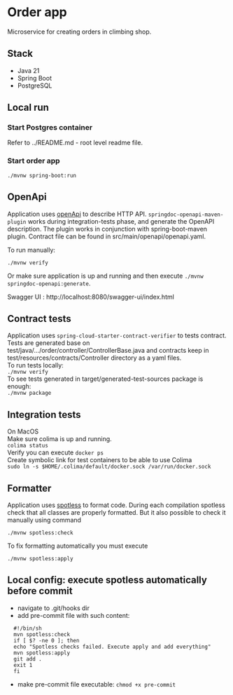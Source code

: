 # Order app

Microservice for creating orders in climbing shop. 

## Stack
- Java 21
- Spring Boot
- PostgreSQL

## Local run

### Start Postgres container

Refer to ../README.md - root level readme file.

### Start order app

`./mvnw spring-boot:run`

## OpenApi

Application uses [openApi](https://swagger.io/specification/) to describe HTTP API. `springdoc-openapi-maven-plugin` works during integration-tests phase, 
and generate the OpenAPI description. The plugin works in conjunction with spring-boot-maven plugin. Contract file can be found in 
src/main/openapi/openapi.yaml. 

To run manually: 

`./mvnw verify`

Or make sure application is up and running and then execute `./mvnw springdoc-openapi:generate`.

Swagger UI : http://localhost:8080/swagger-ui/index.html

## Contract tests

Application uses `spring-cloud-starter-contract-verifier` to tests contract. Tests are generated base on test/java/.../order/controller/ControllerBase.java 
and contracts keep in test/resources/contracts/Controller directory as a yaml files.   
To run tests locally:  
`./mvnw verify`  
To see tests generated in target/generated-test-sources package is enough:  
`./mvnw package`

## Integration tests

On MacOS   
Make sure colima is up and running.   
`colima status`   
Verify you can execute `docker ps`      
Create symbolic link for test containers to be able to use Colima  
`sudo ln -s $HOME/.colima/default/docker.sock /var/run/docker.sock`

## Formatter
Application uses [spotless](https://github.com/diffplug/spotless/tree/main/plugin-maven) to format code.
During each compilation spotless check that all classes are properly formatted. But it also possible to check it manually using command

`./mvnw spotless:check`

To fix formatting automatically you must execute

`./mvnw spotless:apply`

## Local config: execute spotless automatically before commit

- navigate to .git/hooks dir
- add pre-commit file with such content: 
```
  #!/bin/sh
  mvn spotless:check
  if [ $? -ne 0 ]; then
  echo "Spotless checks failed. Execute apply and add everything"
  mvn spotless:apply
  git add .
  exit 1
  fi
```
- make pre-commit file executable: `chmod +x pre-commit`

